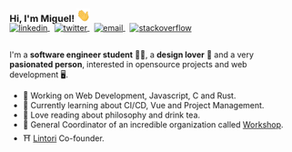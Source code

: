 ### Hi, I'm Miguel!  <img src="https://raw.githubusercontent.com/MiguelRAvila/MiguelRAvila/master/img/profile/wave.gif" width="24px">

<p style="margin: -20px 0 30px">
    <a href="http://miguelravila.me/" target="_blank" style='margin-right:0px'>
    <img align="center" src="https://github.com/MiguelRAvila/Sandbox/blob/main/img/Portfolio.png" alt="linkedin" height="30px"  />
  </a>
  &nbsp;
   <a href="https://miguelravila.hashnode.dev/" target="_blank" style='margin-right:0px'>
    <img align="center" src="https://github.com/MiguelRAvila/Sandbox/blob/main/img/Blog.png" alt="twitter" height="30px"  />
  </a>
  &nbsp;
  <a href="https://twitter.com/migueravila" target="_blank">
    <img align="center" src="https://github.com/MiguelRAvila/Sandbox/blob/main/img/Twitter.png" alt="email" height="30px"/>
  </a>
  &nbsp;
    <a href="https://www.linkedin.com/in/miguellravila/" target="_blank" style='margin-right:0px'>
    <img align="center" src="https://github.com/MiguelRAvila/Sandbox/blob/main/img/Linkedin.png" alt="stackoverflow" height="30px" width="30px" />
  </a>
</p>


I'm a **software engineer student** 👨‍💻, a **design lover** 🎨 and a very **pasionated person**, interested in opensource projects and web development 
🖥️. 

- 🚀 Working on Web Development, Javascript, C and Rust.
- 🌱 Currently learning about CI/CD, Vue and Project Management.
- 🍵 Love reading about philosophy and drink tea.
- 🌟 General Coordinator of an incredible organization called [Workshop](https://workshoptechnology.github.io/WorkshopLanding/).
- ⛩️ [Lintori](https://lintori.vercel.app) Co-founder.
